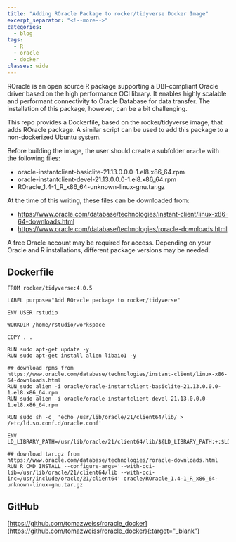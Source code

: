 ```yaml
---
title: "Adding ROracle Package to rocker/tidyverse Docker Image"
excerpt_separator: "<!--more-->"
categories:
  - blog
tags:
  - R
  - oracle
  - docker
classes: wide
---
```



ROracle is an open source R package supporting a DBI-compliant Oracle driver based on the high performance OCI library. It enables highly scalable and performant connectivity to Oracle Database for data transfer.
The installation of this package, however, can be a bit challenging. 

This repo provides a Dockerfile, based on the rocker/tidyverse image, that adds ROracle package.
A similar script can be used to add this package to a non-dockerized Ubuntu system.

Before building the image, the user should create a subfolder `oracle` with the following files:
- oracle-instantclient-basiclite-21.13.0.0.0-1.el8.x86_64.rpm
- oracle-instantclient-devel-21.13.0.0.0-1.el8.x86_64.rpm
- ROracle_1.4-1_R_x86_64-unknown-linux-gnu.tar.gz

At the time of this writing, these files can be downloaded from:
- https://www.oracle.com/database/technologies/instant-client/linux-x86-64-downloads.html
- https://www.oracle.com/database/technologies/roracle-downloads.html

A free Oracle account may be required for access.
Depending on your Oracle and R installations, different package versions may be needed.


## Dockerfile

``` lang-docker
FROM rocker/tidyverse:4.0.5

LABEL purpose="Add ROracle package to rocker/tidyverse"

ENV USER rstudio

WORKDIR /home/rstudio/workspace

COPY . .

RUN sudo apt-get update -y
RUN sudo apt-get install alien libaio1 -y

## download rpms from https://www.oracle.com/database/technologies/instant-client/linux-x86-64-downloads.html
RUN sudo alien -i oracle/oracle-instantclient-basiclite-21.13.0.0.0-1.el8.x86_64.rpm
RUN sudo alien -i oracle/oracle-instantclient-devel-21.13.0.0.0-1.el8.x86_64.rpm

RUN sudo sh -c  'echo /usr/lib/oracle/21/client64/lib/ > /etc/ld.so.conf.d/oracle.conf'

ENV LD_LIBRARY_PATH=/usr/lib/oracle/21/client64/lib/${LD_LIBRARY_PATH:+:$LD_LIBRARY_PATH}

## download tar.gz from https://www.oracle.com/database/technologies/roracle-downloads.html
RUN R CMD INSTALL --configure-args='--with-oci-lib=/usr/lib/oracle/21/client64/lib --with-oci-inc=/usr/include/oracle/21/client64' oracle/ROracle_1.4-1_R_x86_64-unknown-linux-gnu.tar.gz
```

## GitHub
[https://github.com/tomazweiss/roracle_docker](https://github.com/tomazweiss/roracle_docker){:target="_blank"}

